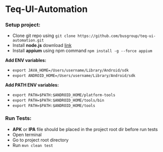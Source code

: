 # Teq-UI-Automation

### Setup project:

- Clone git repo using `git clone https://github.com/busgroup/teq-ui-automation.git`
- Install **node.js** download [link](https://nodejs.org/en/download/)
- Install **appium** using npm command `npm install -g --force appium`

**Add ENV variables:**

- `export JAVA_HOME=/Users/username/Library/Android/sdk`
- `export ANDROID_HOME=/Users/username/Library/Android/sdk`

**Add PATH ENV variables:**

- `export PATH=$PATH:$ANDROID_HOME/platform-tools`
- `export PATH=$PATH:$ANDROID_HOME/tools/bin`
- `export PATH=$PATH:$ANDROID_HOME/tools`

### Run Tests:

- **APK** or **IPA** file should be placed in the project root dir before run tests
- Open terminal
- Go to project root directory
- Run `mvn clean test`
